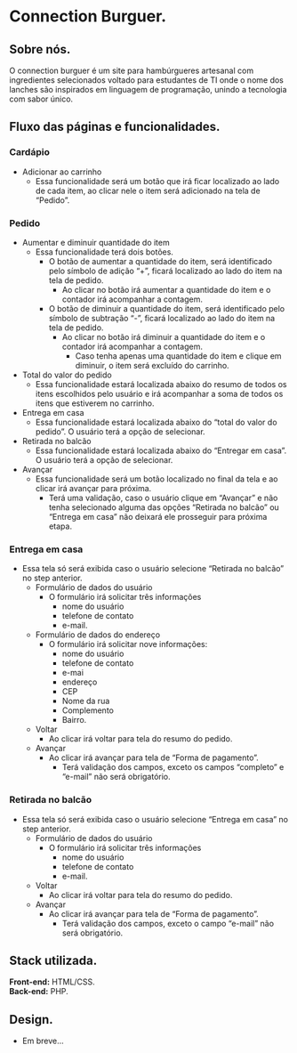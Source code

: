 # Connection Burguer.

## Sobre nós.
O connection burguer é um site para hambúrgueres artesanal com ingredientes selecionados voltado para estudantes de TI onde o nome dos lanches são inspirados em linguagem de programação, unindo a tecnologia com sabor único. <br>

## Fluxo das páginas e funcionalidades.
### Cardápio
- Adicionar ao carrinho <br>
  - Essa funcionalidade será um botão que irá ficar localizado ao lado de cada item, ao clicar nele o item será adicionado na tela de “Pedido”.

### Pedido
- Aumentar e diminuir quantidade do item
  - Essa funcionalidade terá dois botões. 
    - O botão de aumentar a quantidade do item, será identificado pelo símbolo de adição “+”, ficará localizado ao lado do item na tela de pedido.
      - Ao clicar no botão irá aumentar a quantidade do item e o contador irá acompanhar a contagem.
    - O botão de diminuir a quantidade do item, será identificado pelo símbolo de subtração “-”, ficará localizado ao lado do item na tela de pedido.
      - Ao clicar no botão irá diminuir a quantidade do item e o contador irá acompanhar a contagem.
        - Caso tenha apenas uma quantidade do item e clique em diminuir, o item será excluído do carrinho.
- Total do valor do pedido
  - Essa funcionalidade estará localizada abaixo do resumo de todos os itens escolhidos pelo usuário e irá acompanhar a soma de todos os itens que estiverem no carrinho.
- Entrega em casa
  - Essa funcionalidade estará localizada abaixo do “total do valor do pedido”. O usuário terá a opção de selecionar.
- Retirada no balcão
  - Essa funcionalidade estará localizada abaixo do “Entregar em casa”. O usuário terá a opção de selecionar.
- Avançar
  - Essa funcionalidade será um botão localizado no final da tela e ao clicar irá avançar para próxima.
    - Terá uma validação, caso o usuário clique em “Avançar” e não tenha selecionado alguma das opções “Retirada no balcão” ou “Entrega em casa” não deixará ele prosseguir para próxima etapa.

### Entrega em casa
- Essa tela só será exibida caso o usuário selecione “Retirada no balcão” no step anterior.
  - Formulário de dados do usuário
    - O formulário irá solicitar três informações
      - nome do usuário
      - telefone de contato
      - e-mail.
  - Formulário de dados do endereço
    - O formulário irá solicitar nove informações:
      - nome do usuário
      - telefone de contato
      - e-mai
      - endereço
      - CEP
      - Nome da rua
      - Complemento
      - Bairro.
  - Voltar
    - Ao clicar irá voltar para tela do resumo do pedido.
  - Avançar
    - Ao clicar irá avançar para tela de “Forma de pagamento”.
      - Terá validação dos campos, exceto os campos “completo” e “e-mail” não será obrigatório.

### Retirada no balcão
- Essa tela só será exibida caso o usuário selecione “Entrega em casa” no step anterior.
  - Formulário de dados do usuário
    - O formulário irá solicitar três informações
      - nome do usuário
      - telefone de contato
      - e-mail.
   - Voltar
     - Ao clicar irá voltar para tela do resumo do pedido.
   - Avançar
     - Ao clicar irá avançar para tela de “Forma de pagamento”.
       - Terá validação dos campos, exceto o campo “e-mail” não será obrigatório.


  
## Stack utilizada.
**Front-end:** HTML/CSS. <br>
**Back-end:** PHP.

## Design.
- Em breve...
